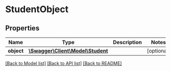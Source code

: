# StudentObject

## Properties
Name | Type | Description | Notes
------------ | ------------- | ------------- | -------------
**object** | [**\Swagger\Client\Model\Student**](Student.md) |  | [optional] 

[[Back to Model list]](../README.md#documentation-for-models) [[Back to API list]](../README.md#documentation-for-api-endpoints) [[Back to README]](../README.md)


